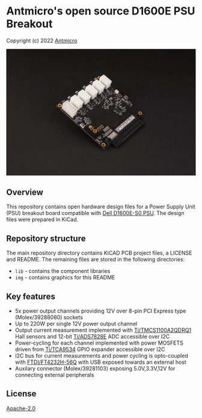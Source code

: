 # Antmicro's open source D1600E PSU Breakout

Copyright (c) 2022 [Antmicro](https://www.antmicro.com)

![Baseboard visualization](img/d1600e-psu-breakout.png)

## Overview

This repository contains open hardware design files for a Power Supply Unit (PSU) breakout board compatible with [Dell D1600E-S0 PSU](https://www.dell.com/en-us/work/shop/dell-power-supply-ac-1600-watt-psu-io/apd/450-ahuc/computer-chassis-components). 
The design files were prepared in KiCad.

## Repository structure

The main repository directory contains KiCAD PCB project files, a LICENSE and README. The remaining files are stored in the following directories:
- `lib` - contains the component libraries
- `img` - contains graphics for this README

## Key features

* 5x power output channels providing 12V over 8-pin PCI Express type (Molex/39288080) sockets
* Up to 220W per single 12V power output channel
* Output current measurement implemented with [Ti/TMCS1100A2QDRQ1](https://www.ti.com/lit/ds/symlink/tmcs1100-q1.pdf) Hall sensors and 12-bit [Ti/ADS7828E](https://www.ti.com/lit/ds/symlink/ads7828.pdf) ADC accessible over I2C
* Power-cycling for each channel implemented with power MOSFETS driven from [Ti/TCA9534](https://www.ti.com/lit/ds/symlink/tca9534.pdf) GPIO expander accessible over I2C 
* I2C bus for current measurements and power cycling is opto-coupled with [FTDI/FT4232H-56Q](https://www.ftdichip.com/Support/Documents/DataSheets/ICs/DS_FT4232H.pdf) with USB exposed towards an external host
* Auxilary connector (Molex/39281103) exposing 5.0V,3.3V,12V for connecting external peripherals

## License

[Apache-2.0](LICENSE)
